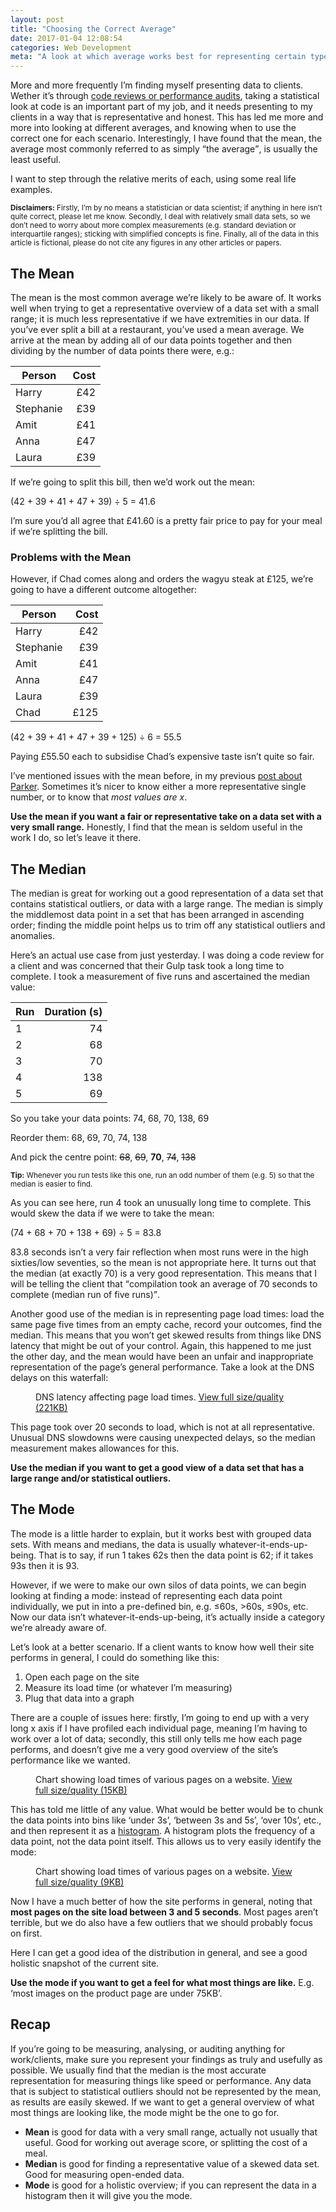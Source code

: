 ```yaml
---
layout: post
title: "Choosing the Correct Average"
date: 2017-01-04 12:08:54
categories: Web Development
meta: "A look at which average works best for representing certain types of data"
---
```


More and more frequently I’m finding myself presenting data to clients. Wether
it’s through [code reviews or performance
audits](/code-reviews/), taking a statistical look at code
is an important part of my job, and it needs presenting to my clients in a way
that is representative and honest. This has led me more and more into looking at
different averages, and knowing when to use the correct one for each scenario.
Interestingly, I have found that the mean, the average most commonly referred to
as simply <q>the average</q>, is usually the least useful.

I want to step through the relative merits of each, using some real life
examples.

<small>**Disclaimers:** Firstly, I’m by no means a statistician or data
scientist; if anything in here isn’t quite correct, please let me know.
Secondly, I deal with relatively small data sets, so we don’t need to worry
about more complex measurements (e.g. standard deviation or interquartile
ranges); sticking with simplified concepts is fine. Finally, all of the data in
this article is fictional, please do not cite any figures in any other articles
or papers.</small>

## The Mean

The mean is the most common average we’re likely to be aware of. It works well
when trying to get a representative overview of a data set with a small range;
it is much less representative if we have extremities in our data. If you’ve
ever split a bill at a restaurant, you’ve used a mean average. We arrive at the
mean by adding all of our data points together and then dividing by the number
of data points there were, e.g.:

| Person    | Cost |
| --------- | ---: |
| Harry     |  £42 |
| Stephanie |  £39 |
| Amit      |  £41 |
| Anna      |  £47 |
| Laura     |  £39 |

If we’re going to split this bill, then we’d work out the mean:

(42 + 39 + 41 + 47 + 39) ÷ 5 = 41.6

I’m sure you’d all agree that £41.60 is a pretty fair price to pay for your meal
if we’re splitting the bill.

### Problems with the Mean

However, if Chad comes along and orders the wagyu steak at £125, we’re going to
have a different outcome altogether:

| Person    | Cost |
| --------- | ---: |
| Harry     |  £42 |
| Stephanie |  £39 |
| Amit      |  £41 |
| Anna      |  £47 |
| Laura     |  £39 |
| Chad      | £125 |

(42 + 39 + 41 + 47 + 39 + 125) ÷ 6 = 55.5

Paying £55.50 each to subsidise Chad’s expensive taste isn’t quite so fair.

I’ve mentioned issues with the mean before, in my previous [post about
Parker](/2016/06/improving-your-css-with-parker/).
Sometimes it’s nicer to know either a more representative single number, or to
know that _most values are <var>x</var>_.

**Use the mean if you want a fair or representative take on a data set with a
very small range.** Honestly, I find that the mean is seldom useful in the work
I do, so let’s leave it there.

## The Median

The median is great for working out a good representation of a data set that
contains statistical outliers, or data with a large range. The median is simply
the middlemost data point in a set that has been arranged in ascending order;
finding the middle point helps us to trim off any statistical outliers and
anomalies.

Here’s an actual use case from just yesterday. I was doing a code review for a
client and was concerned that their Gulp task took a long time to complete. I
took a measurement of five runs and ascertained the median value:

| Run | Duration (s) |
| --- | -----------: |
| 1   |           74 |
| 2   |           68 |
| 3   |           70 |
| 4   |          138 |
| 5   |           69 |

So you take your data points: 74, 68, 70, 138, 69

Reorder them: 68, 69, 70, 74, 138

And pick the centre point: ~~68~~, ~~69~~, **70**, ~~74~~, ~~138~~

<small>**Tip:** Whenever you run tests like this one, run an odd number of them
(e.g. 5) so that the median is easier to find.</small>

As you can see here, run 4 took an unusually long time to complete. This would
skew the data if we were to take the mean:

(74 + 68 + 70 + 138 + 69) ÷ 5 = 83.8

83.8 seconds isn’t a very fair reflection when most runs were in the high
sixties/low seventies, so the mean is not appropriate here. It turns out that
the median (at exactly 70) is a very good representation. This means that I will
be telling the client that <q>compilation took an average of 70 seconds to
complete (median run of five runs)</q>.

Another good use of the median is in representing page load times: load the same
page five times from an empty cache, record your outcomes, find the median. This
means that you won’t get skewed results from things like DNS latency that might
be out of your control. Again, this happened to me just the other day, and the
mean would have been an unfair and inappropriate representation of the page’s
general performance. Take a look at the DNS delays on this waterfall:

<figure>
  <img src="/wp-content/uploads/2017/01/screenshot-dns-latency.png" alt="">
  <figcaption>DNS latency affecting page load times. <a href="/wp-content/uploads/2017/01/screenshot-dns-latency-full.png">View full size/quality (221KB)</a></figcaption>
</figure>

This page took over 20 seconds to load, which is not at all representative.
Unusual DNS slowdowns were causing unexpected delays, so the median measurement
makes allowances for this.

**Use the median if you want to get a good view of a data set that has a large
range and/or statistical outliers.**

## The Mode

The mode is a little harder to explain, but it works best with grouped data
sets. With means and medians, the data is usually whatever-it-ends-up-being.
That is to say, if run 1 takes 62s then the data point is 62; if it takes 93s
then it is 93.

However, if we were to make our own silos of data points, we can begin looking
at finding a mode: instead of representing each data point individually, we put
in into a pre-defined bin, e.g. ≤60s, >60s, ≤90s, etc. Now our data isn’t
whatever-it-ends-up-being, it’s actually inside a category we’re already aware
of.

Let’s look at a better scenario. If a client wants to know how well their site
performs in general, I could do something like this:

1. Open each page on the site
2. Measure its load time (or whatever I’m measuring)
3. Plug that data into a graph

There are a couple of issues here: firstly, I’m going to end up with a very long
x axis if I have profiled each individual page, meaning I’m having to work over
a lot of data; secondly, this still only tells me how each page performs, and
doesn’t give me a very good overview of the site’s performance like we wanted.

<figure>
  <img src="/wp-content/uploads/2017/01/chart-load-times.png" alt="" style="mix-blend-mode: multiply;">
  <figcaption>Chart showing load times of various pages on a website. <a href="/wp-content/uploads/2017/01/chart-load-times.png">View full size/quality (15KB)</a></figcaption>
</figure>

This has told me little of any value. What would be better would be to chunk the
data points into bins like ‘under 3s’, ‘between 3s and 5s’, ‘over 10s’, etc.,
and then represent it as a [histogram](https://en.wikipedia.org/wiki/Histogram).
A histogram plots the frequency of a data point, not the data point itself. This
allows us to very easily identify the mode:

<figure>
  <img src="/wp-content/uploads/2017/01/chart-load-times-histogram.png" alt="" style="mix-blend-mode: multiply;">
  <figcaption>Chart showing load times of various pages on a website. <a href="/wp-content/uploads/2017/01/chart-load-times-histogram.png">View full size/quality (9KB)</a></figcaption>
</figure>

Now I have a much better of how the site performs in general, noting that **most
pages on the site load between 3 and 5 seconds**. Most pages aren’t terrible,
but we do also have a few outliers that we should probably focus on first.

Here I can get a good idea of the distribution in general, and see a good
holistic snapshot of the current site.

**Use the mode if you want to get a feel for what most things are like.** E.g.
‘most images on the product page are under 75KB’.

## Recap

If you’re going to be measuring, analysing, or auditing anything for
work/clients, make sure you represent your findings as truly and usefully as
possible. We usually find that the median is the most accurate representation
for measuring things like speed or performance. Any data that is subject to
statistical outliers should not be represented by the mean, as results are
easily skewed. If we want to get a general overview of what most things are
looking like, the mode might be the one to go for.

* **Mean** is good for data with a very small range, actually not usually that
  useful. Good for working out average score, or splitting the cost of a meal.
* **Median** is good for finding a representative value of a skewed data set.
  Good for measuring open-ended data.
* **Mode** is good for a holistic overview; if you can represent the data in a
  histogram then it will give you the mode.

